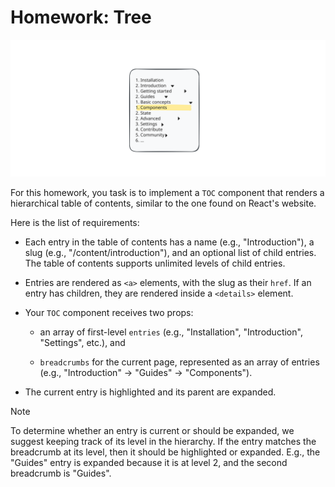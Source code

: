 # Homework: Tree

![mockup](mockup.excalidraw.svg)

For this homework, you task is to implement a `TOC` component that
renders a hierarchical table of contents, similar to the one found on
React's website.

Here is the list of requirements:

- Each entry in the table of contents has a name (e.g., "Introduction"),
  a slug (e.g., "/content/introduction"), and an optional list of child
  entries. The table of contents supports unlimited levels of child
  entries.

- Entries are rendered as `<a>` elements, with the slug as their `href`.
  If an entry has children, they are rendered inside a `<details>`
  element.

- Your `TOC` component receives two props:

  - an array of first-level `entries` (e.g., "Installation",
    "Introduction", "Settings", etc.), and

  - `breadcrumbs` for the current page, represented as an array of
    entries (e.g., "Introduction" → "Guides" → "Components").

- The current entry is highlighted and its parent are expanded.

> [!NOTE]
> To determine whether an entry is current or should be expanded, we
> suggest keeping track of its level in the hierarchy. If the entry
> matches the breadcrumb at its level, then it should be highlighted or
> expanded. E.g., the "Guides" entry is expanded because it is at level
> 2, and the second breadcrumb is "Guides".
